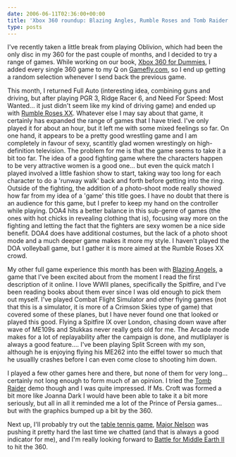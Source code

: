 ```yaml
---
date: 2006-06-11T02:36:00+00:00
title: 'Xbox 360 roundup: Blazing Angles, Rumble Roses and Tomb Raider'
type: posts
---
```

I've recently taken a little break from playing Oblivion, which had been the only disc in my 360 for the past couple of months, and I decided to try a range of games. While working on our book, [Xbox 360 for Dummies](https://www.xbox4dummies.com), I added every single 360 game to my Q on [Gamefly.com](https://www.gamefly.com), so I end up getting a random selection whenever I send back the previous game.

This month, I returned Full Auto (interesting idea, combining guns and driving, but after playing PGR 3, Ridge Racer 6, and Need For Speed: Most Wanted... it just didn't seem like my kind of driving game) and ended up with [Rumble Roses XX](https://www.xbox.com/en-US/games/r/rumblerosesxxxbox360/). Whatever else I may say about that game, it certainly has expanded the range of games that I have tried. I've only played it for about an hour, but it left me with some mixed feelings so far. On one hand, it appears to be a pretty good wrestling game and I am completely in favour of sexy, scantitly glad women wrestingly on high-definition television. The problem for me is that the game seems to take it a bit too far. The idea of a good fighting game where the characters happen to be very attractive women is a good one... but even the quick match I played involved a little fashion show to start, taking way too long for each character to do a 'runway walk' back and forth before getting into the ring. Outside of the fighting, the addition of a photo-shoot mode really showed how far from my idea of a 'game' this title goes. I have no doubt that there is an audience for this game, but I prefer to keep my hand on the controller while playing. DOA4 hits a better balance in this sub-genre of games (the ones with hot chicks in revealing clothing that is), focusing way more on the fighting and letting the fact that the fighters are sexy women be a nice side benefit. DOA4 does have additional costumes, but the lack of a photo shoot mode and a much deeper game makes it more my style. I haven't played the DOA volleyball game, but I gather it is more aimed at the Rumble Roses XX crowd.

My other full game experience this month has been with [Blazing Angels](https://www.blazing-angels.com), a game that I've been excited about from the moment I read the first description of it online. I love WWII planes, specifically the Spitfire, and I've been reading books about them ever since I was old enough to pick them out myself. I've played Combat Flight Simulator and other flying games (not that this is a simulator, it is more of a Crimson Skies type of game) that covered some of these planes, but I have never found one that looked or played this good. Flying a Spitfire IX over London, chasing down wave after wave of ME109s and Stukkas never really gets old for me. The Arcade mode makes for a lot of replayability after the campaign is done, and mutliplayer is always a good feature.... I've been playing Split Screen with my son, although he is enjoying flying his ME262 into the eiffel tower so much that he usuallly crashes before I can even come close to shooting him down.

I played a few other games here and there, but none of them for very long... certainly not long enough to form much of an opinion. I tried the [Tomb Raider](https://www.xbox.com/en-US/games/l/laracrofttombraiderlegendxbox360/) demo though and I was quite impressed. If Ms. Croft was formed a bit more like Joanna Dark I would have been able to take it a bit more seriously, but all in all it reminded me a lot of the Prince of Persia games... but with the graphics bumped up a bit by the 360.

Next up, I'll probably try out the [table tennis game](https://www.xbox.com/en-US/games/r/rockstargamespresentstabletennisxbox360/default.htm), [Major Nelson](https://www.majornelson.com) was pushing it pretty hard the last time we chatted (and that is always a good indicator for me), and I'm really looking forward to [Battle for Middle Earth II](https://www.xbox.com/en-US/games/l/lotrbattleformiddleearth2xbox360/default.htm) to hit the 360.
